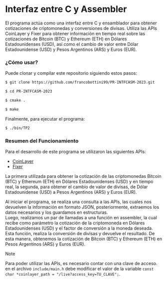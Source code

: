 # Interfaz entre C y Assembler

El programa actúa como una interfaz entre C y ensamblador para obtener cotizaciones de criptomonedas y conversiones de divisas. Utiliza las APIs CoinLayer y Fixer para obtener información en tiempo real sobre las cotizaciones de Bitcoin (BTC) y Ethereum (ETH) en Dólares Estadounidenses (USD), así como el cambio de valor entre Dólar Estadounidense (USD) y Pesos Argentinos (ARS) y Euros (EUR).

### **¿Cómo usar?**
Puede clonar y compilar este repositorio siguiendo estos pasos:

```bash
$ git clone https://github.com/francobottini99/PR-INTFCASM-2023.git

$ cd PR-INTFCASM-2023

$ cmake .

$ make
```

Finalmente, para ejecutar el programa:

```bash
$ ./bin/TP2
```

### **Resumen del Funcionamiento**
Para el desarrollo de este programa se utilizaron las siguientes APIs:

* [CoinLayer](https://coinlayer.com/)
* [Fixer](https://fixer.io/)

La primera utilizada para obtener la cotización de las criptomonedas Bitcoin (BTC) y Ethereum (ETH) en Dólares Estadounidenses (USD) y en tiempo real, la segunda, para obtener el cambio de valor de divisas, de Dólar Estadounidense (USD) a Pesos Argentinos (ARS) y Euros (EUR).  

Al iniciar el programa, se realiza una consulta a las APIs, las cuales nos devuelven la información en formato JSON, posteriormente, extraemos los datos necesarios y los guardamos en estructuras.  
Luego, realizamos un par de llamadas a una función en assembler, la cual recibe como parámetro la cotización de la criptomoneda en Dólares Estadounidenses (USD) y el factor de conversión a la moneda deseada. Esta función, realiza la conversión de divisas y devuelve el resultado. De esta manera, obtenemos la cotización de Bitcoin (BTC) y Ethereum (ETH) en Pesos Argentinos (ARS) y Euros (EUR).

>[!NOTE]
> Para poder utilizar las APIs, es necesario contar con una clave de acceso. en el archivo `include/main.h` debe modificar el valor de la variable `const char *coinlayer_path = "/live?access_key=TU_CLAVE";`.